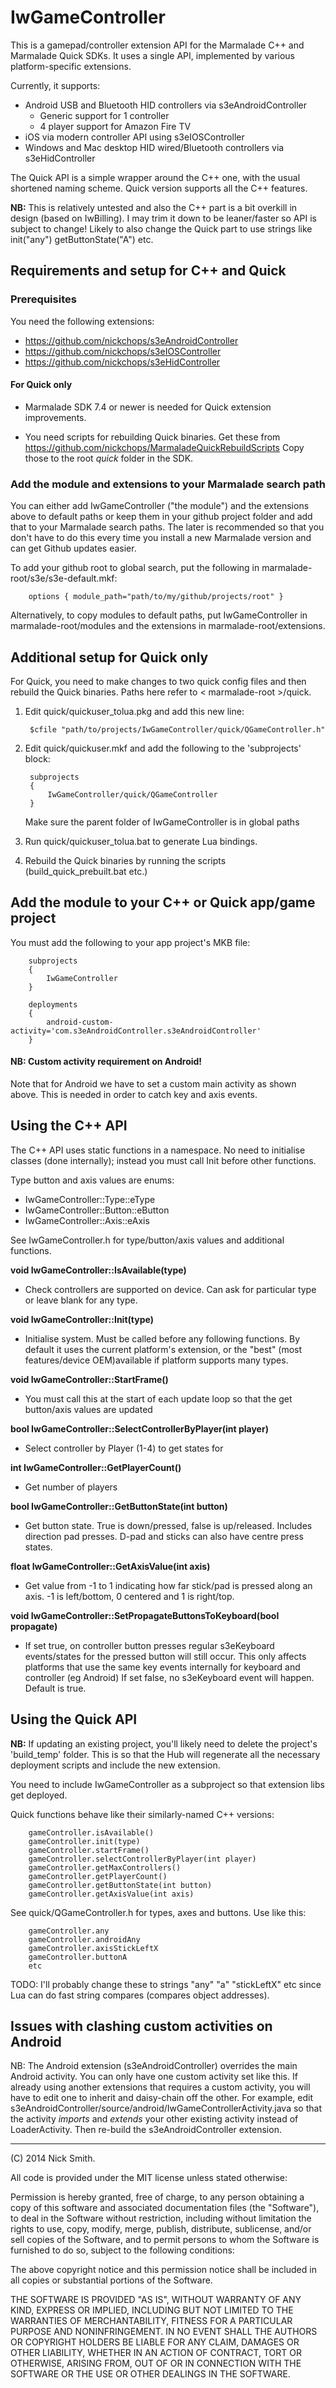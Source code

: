 IwGameController
================

This is a gamepad/controller extension API for the Marmalade C++ and
Marmalade Quick SDKs. It uses a single API, implemented by various
platform-specific extensions.

Currently, it supports:
- Android USB and Bluetooth HID controllers via s3eAndroidController
  - Generic support for 1 controller
  - 4 player support for Amazon Fire TV
- iOS via modern controller API using s3eIOSController
- Windows and Mac desktop HID wired/Bluetooth controllers via s3eHidController

The Quick API is a simple wrapper around the C++ one, with the usual shortened
naming scheme. Quick version supports all the C++ features.

**NB:** This is relatively untested and also the C++ part is a bit overkill
in design (based on IwBilling). I may trim it down to be leaner/faster so API
is subject to change! Likely to also change the Quick part to use strings like
init("any") getButtonState("A") etc.


Requirements and setup for C++ and Quick
----------------------------------------

### Prerequisites

You need the following extensions:

- https://github.com/nickchops/s3eAndroidController
- https://github.com/nickchops/s3eIOSController
- https://github.com/nickchops/s3eHidController

#### For Quick only

- Marmalade SDK 7.4 or newer is needed for Quick extension improvements.
   
- You need scripts for rebuilding Quick binaries. Get these from
  https://github.com/nickchops/MarmaladeQuickRebuildScripts Copy those to the
  root *quick* folder in the SDK.


### Add the module and extensions to your Marmalade search path

You can either add IwGameController ("the module") and the extensions above to
default paths or keep them in your github project folder and add that to
your Marmalade search paths. The later is recommended so that you don't
have to do this every time you install a new Marmalade version and can
get Github updates easier.

To add your github root to global search, put the following in
marmalade-root/s3e/s3e-default.mkf:

        options { module_path="path/to/my/github/projects/root" }

Alternatively, to copy modules to default paths, put IwGameController in
marmalade-root/modules and the extensions in marmalade-root/extensions.


Additional setup for Quick only
-------------------------------

For Quick, you need to make changes to two quick config files and then
rebuild the Quick binaries. Paths here refer to < marmalade-root >/quick.

1. Edit quick/quickuser_tolua.pkg and add this new line:

        $cfile "path/to/projects/IwGameController/quick/QGameController.h"

2. Edit quick/quickuser.mkf and add the following to the 'subprojects' block:

        subprojects
        {
            IwGameController/quick/QGameController
        }
        
   Make sure the parent folder of IwGameController is in global paths
        
3. Run quick/quickuser_tolua.bat to generate Lua bindings.

4. Rebuild the Quick binaries by running the scripts (build_quick_prebuilt.bat
   etc.)


Add the module to your C++ or Quick app/game project
----------------------------------------------------

You must add the following to your app project's MKB file:

        subprojects
        {
            IwGameController
        }
   
        deployments
        {
            android-custom-activity='com.s3eAndroidController.s3eAndroidController'
        }


#### NB: Custom activity requirement on Android!

Note that for Android we have to set a custom main activity as shown above.
This is needed in order to catch key and axis events.


Using the C++ API
-----------------

The C++ API uses static functions in a namespace. No need to initialise
classes (done internally); instead you must call Init before other functions.

Type button and axis values are enums:

- IwGameController::Type::eType
- IwGameController::Button::eButton
- IwGameController::Axis::eAxis

See IwGameController.h for type/button/axis values and additional functions.

**void    IwGameController::IsAvailable(type)**

- Check controllers are supported on device. Can ask for particular type or
  leave blank for any type.

**void    IwGameController::Init(type)**

- Initialise system. Must be called before any following functions. By default
  it uses the current platform's extension, or the "best" (most features/device
  OEM)available if platform supports many types.

**void    IwGameController::StartFrame()**

- You must call this at the start of each update loop so that the get
  button/axis values are updated

**bool    IwGameController::SelectControllerByPlayer(int player)**

- Select controller by Player (1-4) to get states for

**int     IwGameController::GetPlayerCount()**

- Get number of players

**bool    IwGameController::GetButtonState(int button)**

- Get button state. True is down/pressed, false is up/released.
  Includes direction pad presses. D-pad and sticks can also
  have centre press states.

**float   IwGameController::GetAxisValue(int axis)**

- Get value from -1 to 1 indicating how far stick/pad is pressed along an axis.
  -1 is left/bottom, 0 centered and 1 is right/top.

**void IwGameController::SetPropagateButtonsToKeyboard(bool propagate)**

- If set true, on controller button presses regular s3eKeyboard events/states
  for the pressed button will still occur. This only affects platforms that
  use the same key events internally for keyboard and controller (eg Android)
  If set false, no s3eKeyboard event will happen. Default is true.


Using the Quick API
-------------------

**NB:** If updating an existing project, you'll likely need to delete the
project's 'build_temp' folder. This is so that the Hub will regenerate all the
necessary deployment scripts and include the new extension.

You need to include IwGameController as a subproject so that extension libs get
deployed.

Quick functions behave like their similarly-named C++ versions:

        gameController.isAvailable()
        gameController.init(type)
        gameController.startFrame()
        gameController.selectControllerByPlayer(int player)
        gameController.getMaxControllers()
        gameController.getPlayerCount()
        gameController.getButtonState(int button)
        gameController.getAxisValue(int axis)

See quick/QGameController.h for types, axes and buttons. Use like this:

        gameController.any
        gameController.androidAny
        gameController.axisStickLeftX
        gameController.buttonA
        etc

TODO: I'll probably change these to strings "any" "a" "stickLeftX" etc
since Lua can do fast string compares (compares object addresses).


Issues with clashing custom activities on Android
-------------------------------------------------

NB: The Android extension (s3eAndroidController) overrides the main Android
activity. You can only have one custom activity set like this. If already
using another extensions that requires a custom activity, you will have to
edit one to inherit and daisy-chain off the other. For example, edit
s3eAndroidController/source/android/IwGameControllerActivity.java
so that the activity *imports* and *extends* your other existing activity
instead of LoaderActivity. Then re-build the s3eAndroidController extension.


------------------------------------------------------------------------------------------
(C) 2014 Nick Smith.

All code is provided under the MIT license unless stated otherwise:

 Permission is hereby granted, free of charge, to any person obtaining a copy
 of this software and associated documentation files (the "Software"), to deal
 in the Software without restriction, including without limitation the rights
 to use, copy, modify, merge, publish, distribute, sublicense, and/or sell
 copies of the Software, and to permit persons to whom the Software is
 furnished to do so, subject to the following conditions:

 The above copyright notice and this permission notice shall be included in
 all copies or substantial portions of the Software.

 THE SOFTWARE IS PROVIDED "AS IS", WITHOUT WARRANTY OF ANY KIND, EXPRESS OR
 IMPLIED, INCLUDING BUT NOT LIMITED TO THE WARRANTIES OF MERCHANTABILITY,
 FITNESS FOR A PARTICULAR PURPOSE AND NONINFRINGEMENT. IN NO EVENT SHALL THE
 AUTHORS OR COPYRIGHT HOLDERS BE LIABLE FOR ANY CLAIM, DAMAGES OR OTHER
 LIABILITY, WHETHER IN AN ACTION OF CONTRACT, TORT OR OTHERWISE, ARISING FROM,
 OUT OF OR IN CONNECTION WITH THE SOFTWARE OR THE USE OR OTHER DEALINGS IN
 THE SOFTWARE.
